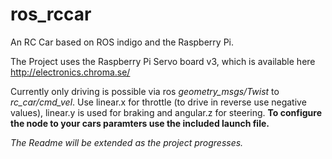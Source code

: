 ros_rccar
=========
An RC Car based on ROS indigo and the Raspberry Pi.

The Project uses the Raspberry Pi Servo board v3, which is available here http://electronics.chroma.se/

Currently only driving is possible via ros *geometry_msgs/Twist* to *rc_car/cmd_vel*.
Use linear.x for throttle (to drive in reverse use negative values), linear.y is used for braking and angular.z for steering.
**To configure the node to your cars paramters use the included launch file.**

*The Readme will be extended as the project progresses.*
